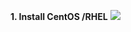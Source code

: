 **1. Install CentOS /RHEL**
![](https://github.com/abdulrahman102/Sprints_tasks/blob/master/sprint_3/linux_5/imgs%20and%20gifs/Ubuntu_desktop.png)
